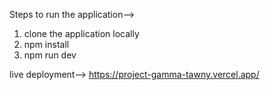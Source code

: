 Steps to run the application-->
1. clone the application locally
2. npm install
3. npm run dev


live deployment-->
https://project-gamma-tawny.vercel.app/
